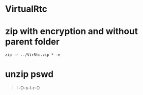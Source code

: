 # VirtualRtc

# zip with encryption and without parent folder
```
zip -r ../VirRtc.zip * -e
```

# unzip pswd
> l-O-s-I-r-O

